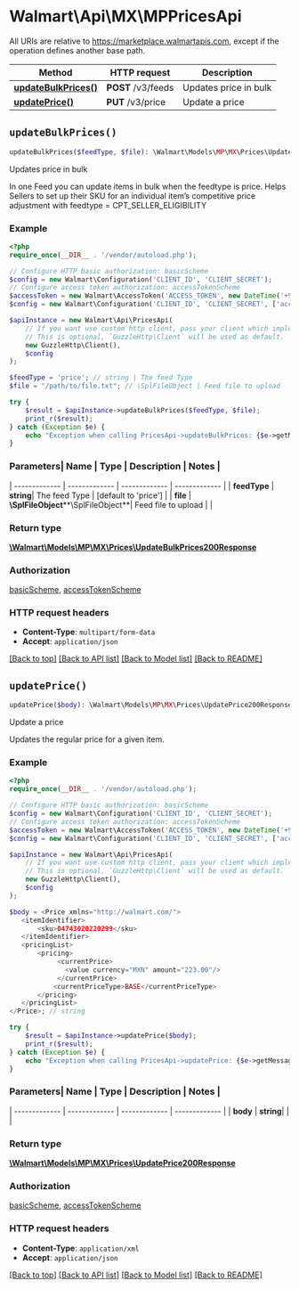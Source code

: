 # Walmart\Api\MX\MPPricesApi  
All URIs are relative to https://marketplace.walmartapis.com, except if the operation defines another base path.

| Method | HTTP request | Description |
| ------------- | ------------- | ------------- |
| [**updateBulkPrices()**](PricesApi.md#updateBulkPrices) | **POST** /v3/feeds | Updates price in bulk |
| [**updatePrice()**](PricesApi.md#updatePrice) | **PUT** /v3/price | Update a price |


## `updateBulkPrices()`

```php
updateBulkPrices($feedType, $file): \Walmart\Models\MP\MX\Prices\UpdateBulkPrices200Response
```
Updates price in bulk

In one Feed you can update items in bulk when the feedtype is price. Helps Sellers to set up their SKU for an individual item’s competitive price adjustment with feedtype = CPT_SELLER_ELIGIBILITY

### Example

```php
<?php
require_once(__DIR__ . '/vendor/autoload.php');

// Configure HTTP basic authorization: basicScheme
$config = new Walmart\Configuration('CLIENT_ID', 'CLIENT_SECRET');
// Configure access token authorization: accessTokenScheme
$accessToken = new Walmart\AccessToken('ACCESS_TOKEN', new DateTime('+900 seconds'));
$config = new Walmart\Configuration('CLIENT_ID', 'CLIENT_SECRET', ['accessToken' => $accessToken]);

$apiInstance = new Walmart\Api\PricesApi(  
    // If you want use custom http client, pass your client which implements `GuzzleHttp\ClientInterface`.
    // This is optional, `GuzzleHttp\Client` will be used as default.
    new GuzzleHttp\Client(),
    $config
);

$feedType = 'price'; // string | The feed Type
$file = "/path/to/file.txt"; // \SplFileObject | Feed file to upload

try {
    $result = $apiInstance->updateBulkPrices($feedType, $file);
    print_r($result);
} catch (Exception $e) {
    echo "Exception when calling PricesApi->updateBulkPrices: {$e->getMessage()}\n";
}
```

### Parameters| Name | Type | Description  | Notes |
| ------------- | ------------- | ------------- | ------------- |
| **feedType** | **string**| The feed Type | [default to 'price'] |
| **file** | **\SplFileObject****\SplFileObject**| Feed file to upload | |


### Return type

[**\Walmart\Models\MP\MX\Prices\UpdateBulkPrices200Response**](../Model/UpdateBulkPrices200Response.md)

### Authorization

[basicScheme](../../README.md#basicScheme), [accessTokenScheme](../../README.md#accessTokenScheme)

### HTTP request headers

- **Content-Type**: `multipart/form-data`
- **Accept**: `application/json`

[[Back to top]](#) [[Back to API list]](../../README.md#endpoints)
[[Back to Model list]](../../README.md#models)
[[Back to README]](../../README.md)

## `updatePrice()`

```php
updatePrice($body): \Walmart\Models\MP\MX\Prices\UpdatePrice200Response
```
Update a price

Updates the regular price for a given item.

### Example

```php
<?php
require_once(__DIR__ . '/vendor/autoload.php');

// Configure HTTP basic authorization: basicScheme
$config = new Walmart\Configuration('CLIENT_ID', 'CLIENT_SECRET');
// Configure access token authorization: accessTokenScheme
$accessToken = new Walmart\AccessToken('ACCESS_TOKEN', new DateTime('+900 seconds'));
$config = new Walmart\Configuration('CLIENT_ID', 'CLIENT_SECRET', ['accessToken' => $accessToken]);

$apiInstance = new Walmart\Api\PricesApi(  
    // If you want use custom http client, pass your client which implements `GuzzleHttp\ClientInterface`.
    // This is optional, `GuzzleHttp\Client` will be used as default.
    new GuzzleHttp\Client(),
    $config
);

$body = <Price xmlns="http://walmart.com/">
   <itemIdentifier>
       <sku>04743020220299</sku>
   </itemIdentifier>
   <pricingList>
       <pricing>
            <currentPrice>
              <value currency="MXN" amount="223.00"/>
            </currentPrice>
           <currentPriceType>BASE</currentPriceType>
       </pricing>
   </pricingList>
</Price>; // string

try {
    $result = $apiInstance->updatePrice($body);
    print_r($result);
} catch (Exception $e) {
    echo "Exception when calling PricesApi->updatePrice: {$e->getMessage()}\n";
}
```

### Parameters| Name | Type | Description  | Notes |
| ------------- | ------------- | ------------- | ------------- |
| **body** | **string**|  | |


### Return type

[**\Walmart\Models\MP\MX\Prices\UpdatePrice200Response**](../Model/UpdatePrice200Response.md)

### Authorization

[basicScheme](../../README.md#basicScheme), [accessTokenScheme](../../README.md#accessTokenScheme)

### HTTP request headers

- **Content-Type**: `application/xml`
- **Accept**: `application/json`

[[Back to top]](#) [[Back to API list]](../../README.md#endpoints)
[[Back to Model list]](../../README.md#models)
[[Back to README]](../../README.md)
